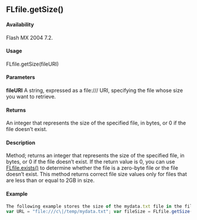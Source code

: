 ## FLfile.getSize()

#### Availability

Flash MX 2004 7.2.

#### Usage

FLfile.getSize(fileURI)

#### Parameters

**fileURI** A string, expressed as a file:/// URI, specifying the file whose size you want to retrieve.

#### Returns

An integer that represents the size of the specified file, in bytes, or 0 if the file doesn’t exist.

#### Description

Method; returns an integer that represents the size of the specified file, in bytes, or 0 if the file doesn’t exist. If the return value is 0, you can use [FLfile.exists()](#!wielmic/developers-animatesdk-docs/test/FLfile_object/FLfile2.md) to determine whether the file is a zero-byte file or the file doesn’t exist.
This method returns correct file size values only for files that are less than or equal to 2GB in size.

#### Example

```javascript
The following example stores the size of the mydata.txt file in the fileSize variable:
var URL = "file:///c\|/temp/mydata.txt"; var fileSize = FLfile.getSize(URL);

```